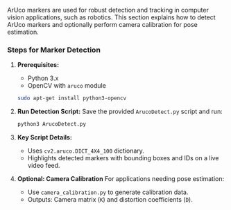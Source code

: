 ArUco markers are used for robust detection and tracking in computer vision applications, such as robotics. This section explains how to detect ArUco markers and optionally perform camera calibration for pose estimation.

### **Steps for Marker Detection**

1. **Prerequisites:**
    - Python 3.x
    - OpenCV with `aruco` module

    ```bash
    sudo apt-get install python3-opencv

    ```

2. **Run Detection Script:**
Save the provided `ArucoDetect.py` script and run:

    ```bash
    python3 ArucoDetect.py

    ```

3. **Key Script Details:**
    - Uses `cv2.aruco.DICT_4X4_100` dictionary.
    - Highlights detected markers with bounding boxes and IDs on a live video feed.
4. **Optional: Camera Calibration**
For applications needing pose estimation:
    - Use `camera_calibration.py` to generate calibration data.
    - Outputs: Camera matrix (`K`) and distortion coefficients (`D`).
